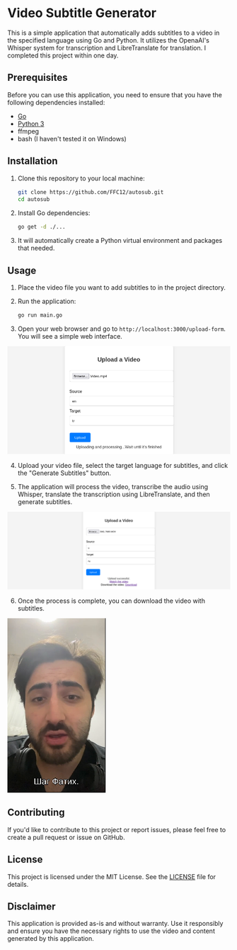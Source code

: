 # Video Subtitle Generator

This is a simple application that automatically adds subtitles to a video in the specified language using Go and Python. It utilizes the OpenaAI's Whisper system for transcription and LibreTranslate for translation. I completed this project within one day.

## Prerequisites

Before you can use this application, you need to ensure that you have the following dependencies installed:

- [Go](https://golang.org/doc/install)
- [Python 3](https://www.python.org/downloads/)
- ffmpeg
- bash (I haven't tested it on Windows)

## Installation

1. Clone this repository to your local machine:

    ```bash
    git clone https://github.com/FFC12/autosub.git
    cd autosub
    ```

2. Install Go dependencies:

    ```bash
    go get -d ./...
    ```

3. It will automatically create a Python virtual environment and packages that needed.

## Usage

1. Place the video file you want to add subtitles to in the project directory.

2. Run the application:

    ```bash
    go run main.go
    ```

3. Open your web browser and go to `http://localhost:3000/upload-form`. You will see a simple web interface.

![image](images/1.png)

4. Upload your video file, select the target language for subtitles, and click the "Generate Subtitles" button.

5. The application will process the video, transcribe the audio using Whisper, translate the transcription using LibreTranslate, and then generate subtitles.

![image](images/2.png)

6. Once the process is complete, you can download the video with subtitles.

![image](images/0.png)

## Contributing

If you'd like to contribute to this project or report issues, please feel free to create a pull request or issue on GitHub.

## License

This project is licensed under the MIT License. See the [LICENSE](LICENSE) file for details.


## Disclaimer

This application is provided as-is and without warranty. Use it responsibly and ensure you have the necessary rights to use the video and content generated by this application.
